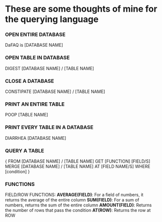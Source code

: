 # These are some thoughts of mine for the querying language

### OPEN ENTIRE DATABASE
DaFAQ is [DATABASE NAME] 

### OPEN TABLE IN DATABASE
DIGEST [DATABASE NAME] / [TABLE NAME]

### CLOSE A DATABASE
CONSTIPATE [DATABASE NAME] / [TABLE NAME]

### PRINT AN ENTIRE TABLE
POOP [TABLE NAME]

### PRINT EVERY TABLE IN A DATABASE
DIARRHEA [DATABASE NAME]

### QUERY A TABLE
{ FROM [DATABASE NAME] / [TABLE NAME]
GET [FUNCTION] [FIELD/S] 
MERGE [DATABASE NAME] / [TABLE NAME] 
AT [FIELD NAME/S]
WHERE [condition] }

### FUNCTIONS
FIELD/ROW FUNCTIONS:
**AVERAGE(FIELD)**: For a field of numbers, it returns the average of the entire column
**SUM(FIELD)**: For a sum of numbers, returns the sum of the entire column
**AMOUNT(FIELD)**: Returns the number of rows that pass the condition
**AT(ROW)**: Returns the row at ROW

